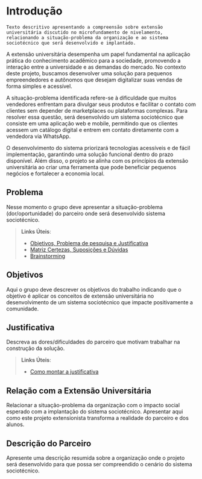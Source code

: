 # Introdução

    Texto descritivo apresentando a compreensão sobre extensão universitária discutido no microfundamento de nivelamento, 
    relacionando a situação-problema da organização e ao sistema sociotécnico que será desenvolvido e implantado.

A extensão universitária desempenha um papel fundamental na aplicação prática do conhecimento acadêmico para a sociedade, promovendo a interação entre a universidade e as demandas do mercado. No contexto deste projeto, buscamos desenvolver uma solução para pequenos empreendedores e autônomos que desejam digitalizar suas vendas de forma simples e acessível.

A situação-problema identificada refere-se à dificuldade que muitos vendedores enfrentam para divulgar seus produtos e facilitar o contato com clientes sem depender de marketplaces ou plataformas complexas. Para resolver essa questão, será desenvolvido um sistema sociotécnico que consiste em uma aplicação web e mobile, permitindo que os clientes acessem um catálogo digital e entrem em contato diretamente com a vendedora via WhatsApp.

O desenvolvimento do sistema priorizará tecnologias acessíveis e de fácil implementação, garantindo uma solução funcional dentro do prazo disponível. Além disso, o projeto se alinha com os princípios da extensão universitária ao criar uma ferramenta que pode beneficiar pequenos negócios e fortalecer a economia local.

## Problema
Nesse momento o grupo deve apresentar a situação-problema (dor/oportunidade) do parceiro onde será desenvolvido sistema sociotécnico.

> **Links Úteis**:
> - [Objetivos, Problema de pesquisa e Justificativa](https://medium.com/@versioparole/objetivos-problema-de-pesquisa-e-justificativa-c98c8233b9c3)
> - [Matriz Certezas, Suposições e Dúvidas](https://medium.com/educa%C3%A7%C3%A3o-fora-da-caixa/matriz-certezas-suposi%C3%A7%C3%B5es-e-d%C3%BAvidas-fa2263633655)
> - [Brainstorming](https://www.euax.com.br/2018/09/brainstorming/)

## Objetivos

Aqui o grupo deve descrever os objetivos do trabalho indicando que o objetivo é aplicar os conceitos de extensão universitária no desenvolvimento de um sistema sociotécnico que impacte positivamente a comunidade.

## Justificativa

Descreva as dores/dificuldades do parceiro que motivam trabalhar na construção da solução.

> **Links Úteis**:
> - [Como montar a justificativa](https://guiadamonografia.com.br/como-montar-justificativa-do-tcc/)

## Relação com a Extensão Universitária

Relacionar a situação-problema da organização com o impacto social esperado com a implantação do sistema sociotécnico.
Apresentar aqui como este projeto extensionista transforma a realidade do parceiro e dos alunos.

## Descrição do Parceiro

Apresente uma descrição resumida sobre a organização onde o projeto será desenvolvido para que possa ser compreendido o cenário do sistema sociotécnico.
